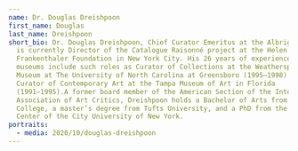```yaml
---
name: Dr. Douglas Dreishpoon
first_name: Douglas
last_name: Dreishpoon
short_bio: Dr. Douglas Dreishpoon, Chief Curator Emeritus at the Albright-Knox,
  is currently Director of the Catalogue Raisonné project at the Helen
  Frankenthaler Foundation in New York City. His 26 years of experience in
  museums include such roles as Curator of Collections at the Weatherspoon Art
  Museum at The University of North Carolina at Greensboro (1995–1998) and
  Curator of Contemporary Art at the Tampa Museum of Art in Florida
  (1991–1995).A former board member of the American Section of the International
  Association of Art Critics, Dreishpoon holds a Bachelor of Arts from Skidmore
  College, a master’s degree from Tufts University, and a PhD from the Graduate
  Center of the City University of New York.
portraits:
  - media: 2020/10/douglas-dreishpoon
---
```


